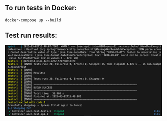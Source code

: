 ## To run tests in Docker:
```
docker-compose up --build
```

## Test run results:
![alt text](image.png)